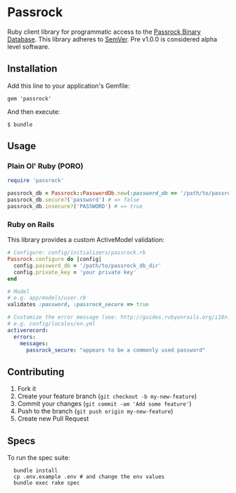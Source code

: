 # Passrock

Ruby client library for programmatic access to the [Passrock Binary Database](https://www.passrock.com/demo.php).
This library adheres to [SemVer](http://semver.org). Pre v1.0.0 is considered alpha level software.


## Installation

Add this line to your application's Gemfile:

    gem 'passrock'

And then execute:

    $ bundle


## Usage

### Plain Ol' Ruby (PORO)

```ruby
require 'passrock'

passrock_db = Passrock::PasswordDb.new(:password_db => '/path/to/passrock_db_dir', :private_key => 'your private key')
passrock_db.secure?('password') # => false
passrock_db.insecure?('PASSWORD') # => true
```

### Ruby on Rails

This library provides a custom ActiveModel validation:

```ruby
# Configure: config/initializers/passrock.rb
Passrock.configure do |config|
  config.password_db = '/path/to/passrock_db_dir'
  config.private_key = 'your private key'
end

# Model
# e.g. app/models/user.rb
validates :password, :passrock_secure => true
```

```yaml
# Customize the error message (see: http://guides.rubyonrails.org/i18n.html#error-message-scopes)
# e.g. config/locales/en.yml
activerecord:
  errors:
    messages:
      passrock_secure: "appears to be a commonly used password"
```

## Contributing

1. Fork it
2. Create your feature branch (`git checkout -b my-new-feature`)
3. Commit your changes (`git commit -am 'Add some feature'`)
4. Push to the branch (`git push origin my-new-feature`)
5. Create new Pull Request


## Specs

To run the spec suite:

      bundle install
      cp .env.example .env # and change the env values
      bundle exec rake spec
